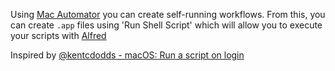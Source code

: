Using [Mac Automator] you can create self-running workflows. From this, you can create `.app` files using 'Run Shell Script' which will allow you to execute your scripts with [Alfred]

Inspired by [@kentcdodds - macOS: Run a script on login]

[Mac Automator]: https://support.apple.com/en-gb/guide/automator/welcome/mac
[Alfred]: https://www.alfredapp.com/
[@kentcdodds - macOS: Run a script on login]: https://www.youtube.com/watch?v=mOXo-Yjr800